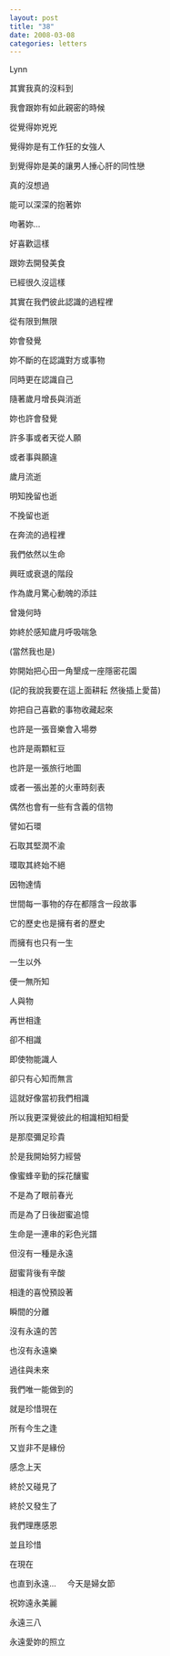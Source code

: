 ```yaml
---
layout: post
title: "38"
date: 2008-03-08
categories: letters
---
```




Lynn



其實我真的沒料到


我會跟妳有如此親密的時候


從覺得妳兇兇


覺得妳是有工作狂的女強人


到覺得妳是美的讓男人捶心肝的同性戀


真的沒想過


能可以深深的抱著妳


吻著妳...



好喜歡這樣


跟妳去開發美食


已經很久沒這樣


其實在我們彼此認識的過程裡


從有限到無限


妳會發覺


妳不斷的在認識對方或事物


同時更在認識自己


隨著歲月增長與消逝


妳也許會發覺


許多事或者天從人願


或者事與願違


歲月流逝


明知挽留也逝


不挽留也逝


在奔流的過程裡


我們依然以生命


興旺或衰退的階段


作為歲月驚心動魄的添註


曾幾何時


妳終於感知歲月呼吸喘急


(當然我也是)


妳開始把心田一角墾成一座隱密花園


(記的我說我要在這上面耕耘
然後插上愛苗)


妳把自己喜歡的事物收藏起來


也許是一張音樂會入場劵


也許是兩顆紅豆


也許是一張旅行地圖


或者一張出差的火車時刻表


偶然也會有一些有含義的信物


譬如石環


石取其堅潤不渝


環取其終始不絕


因物達情


世間每一事物的存在都隱含一段故事


它的歷史也是擁有者的歷史


而擁有也只有一生


一生以外


便一無所知


人與物


再世相逢


卻不相識


即使物能識人


卻只有心知而無言


這就好像當初我們相識


所以我更深覺彼此的相識相知相愛


是那麼彌足珍貴


於是我開始努力經營


像蜜蜂辛勤的採花釀蜜


不是為了眼前春光


而是為了日後甜蜜追憶


生命是一連串的彩色光譜


但沒有一種是永遠


甜蜜背後有辛酸


相逢的喜悅預設著


瞬間的分離


沒有永遠的苦


也沒有永遠樂


過往與未來


我們唯一能做到的


就是珍惜現在


所有今生之逢


又豈非不是緣份


感念上天


終於又碰見了


終於又發生了


我們理應感恩


並且珍惜


在現在


也直到永遠...
 
 
今天是婦女節


祝妳遠永美麗


永遠三八


永遠愛妳的照立
